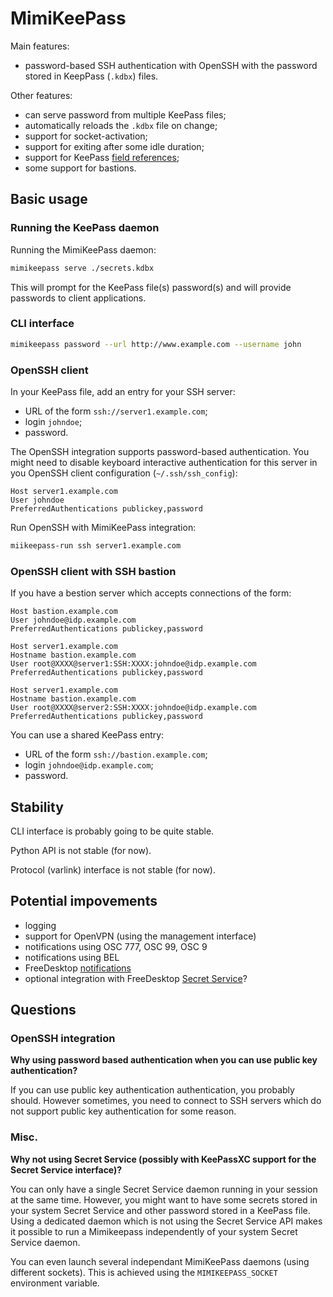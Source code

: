 # MimiKeePass

Main features:

* password-based SSH authentication with OpenSSH with the password stored in KeepPass (`.kdbx`) files.

Other features:

* can serve password from multiple KeePass files;
* automatically reloads the `.kdbx` file on change;
* support for socket-activation;
* support for exiting after some idle duration;
* support for KeePass [field references](https://keepass.info/help/base/fieldrefs.html);
* some support for bastions.


## Basic usage

### Running the KeePass daemon

Running the MimiKeePass daemon:

~~~sh
mimikeepass serve ./secrets.kdbx
~~~

This will prompt for the KeePass file(s) password(s) and will provide passwords to client applications.

### CLI interface

~~~sh
mimikeepass password --url http://www.example.com --username john
~~~

### OpenSSH client

In your KeePass file, add an entry for your SSH server:

* URL of the form `ssh://server1.example.com`;
* login `johndoe`;
* password.

The OpenSSH integration supports password-based authentication.
You might need to disable keyboard interactive authentication
for this server in you OpenSSH client configuration (`~/.ssh/ssh_config`):

~~~
Host server1.example.com
User johndoe
PreferredAuthentications publickey,password
~~~

Run OpenSSH with MimiKeePass integration:

~~~sh
miikeepass-run ssh server1.example.com
~~~

### OpenSSH client with SSH bastion

If you have a bestion server which accepts connections of the form:

~~~
Host bastion.example.com
User johndoe@idp.example.com
PreferredAuthentications publickey,password

Host server1.example.com
Hostname bastion.example.com
User root@XXXX@server1:SSH:XXXX:johndoe@idp.example.com
PreferredAuthentications publickey,password

Host server1.example.com
Hostname bastion.example.com
User root@XXXX@server2:SSH:XXXX:johndoe@idp.example.com
PreferredAuthentications publickey,password
~~~

You can use a shared KeePass entry:

* URL of the form `ssh://bastion.example.com`;
* login `johndoe@idp.example.com`;
* password.


## Stability

CLI interface is probably going to be quite stable.

Python API is not stable (for now).

Protocol (varlink) interface is not stable (for now).


## Potential impovements

* logging
* support for OpenVPN (using the management interface)
* notifications using OSC 777, OSC 99, OSC 9
* notifications using BEL
* FreeDesktop [notifications](https://specifications.freedesktop.org/notification-spec/notification-spec-latest.html)
* optional integration with FreeDesktop [Secret Service](https://specifications.freedesktop.org/secret-service/latest/)?


## Questions

### OpenSSH integration

**Why using password based authentication when you can use public key authentication?**

If you can use public key authentication authentication, you probably should.
However sometimes, you need to connect to SSH servers which do not support
public key authentication for some reason.

### Misc.

**Why not using Secret Service (possibly with KeePassXC support for the Secret Service interface)?**

You can only have a single Secret Service daemon running in your session at the same time.
However, you might want to have some secrets stored in your system Secret Service and other password
stored in a KeePass file. Using a dedicated daemon  which is not using the Secret Service API
makes it possible to run a Mimikeepass independently of your system Secret Service daemon.

You can even launch several independant MimiKeePass daemons (using different sockets).
This is achieved using the `MIMIKEEPASS_SOCKET` environment variable.

